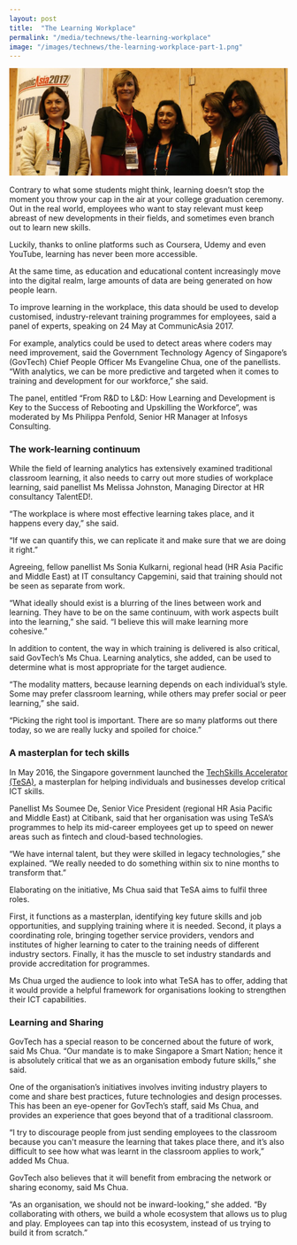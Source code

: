 ```yaml
---
layout: post
title:  "The Learning Workplace"
permalink: "/media/technews/the-learning-workplace"
image: "/images/technews/the-learning-workplace-part-1.png"
---
```


![The Learning Workplace](/images/technews/the-learning-workplace-part-1.png)

Contrary to what some students might think, learning doesn’t stop the moment you throw your cap in the air at your college graduation ceremony. Out in the real world, employees who want to stay relevant must keep abreast of new developments in their fields, and sometimes even branch out to learn new skills.

Luckily, thanks to online platforms such as Coursera, Udemy and even YouTube, learning has never been more accessible.

At the same time, as education and educational content increasingly move into the digital realm, large amounts of data are being generated on how people learn.

To improve learning in the workplace, this data should be used to develop customised, industry-relevant training programmes for employees, said a panel of experts, speaking on 24 May at CommunicAsia 2017.

For example, analytics could be used to detect areas where coders may need improvement, said the Government Technology Agency of Singapore’s (GovTech) Chief People Officer Ms Evangeline Chua, one of the panellists. “With analytics, we can be more predictive and targeted when it comes to training and development for our workforce,” she said.

The panel, entitled “From R&D to L&D: How Learning and Development is Key to the Success of Rebooting and Upskilling the Workforce”, was moderated by Ms Philippa Penfold, Senior HR Manager at Infosys Consulting.

### **The work-learning continuum**

While the field of learning analytics has extensively examined traditional classroom learning, it also needs to carry out more studies of workplace learning, said panellist Ms Melissa Johnston, Managing Director at HR consultancy TalentED!.

“The workplace is where most effective learning takes place, and it happens every day,” she said.

“If we can quantify this, we can replicate it and make sure that we are doing it right.”

Agreeing, fellow panellist Ms Sonia Kulkarni, regional head (HR Asia Pacific and Middle East) at IT consultancy Capgemini, said that training should not be seen as separate from work.

“What ideally should exist is a blurring of the lines between work and learning. They have to be on the same continuum, with work aspects built into the learning,” she said. “I believe this will make learning more cohesive.”

In addition to content, the way in which training is delivered is also critical, said GovTech’s Ms Chua. Learning analytics, she added, can be used to determine what is most appropriate for the target audience.

“The modality matters, because learning depends on each individual’s style. Some may prefer classroom learning, while others may prefer social or peer learning,” she said.

“Picking the right tool is important. There are so many platforms out there today, so we are really lucky and spoiled for choice.”

### **A masterplan for tech skills**
In May 2016, the Singapore government launched the [TechSkills Accelerator (TeSA)](https://www.imda.gov.sg/industry-development/highlights/talent-development/tech-skills-accelerator), a masterplan for helping individuals and businesses develop critical ICT skills.

Panellist Ms Soumee De, Senior Vice President (regional HR Asia Pacific and Middle East) at Citibank, said that her organisation was using TeSA’s programmes to help its mid-career employees get up to speed on newer areas such as fintech and cloud-based technologies.

“We have internal talent, but they were skilled in legacy technologies,” she explained. “We really needed to do something within six to nine months to transform that.”

Elaborating on the initiative, Ms Chua said that TeSA aims to fulfil three roles.

First, it functions as a masterplan, identifying key future skills and job opportunities, and supplying training where it is needed. Second, it plays a coordinating role, bringing together service providers, vendors and institutes of higher learning to cater to the training needs of different industry sectors. Finally, it has the muscle to set industry standards and provide accreditation for programmes.

Ms Chua urged the audience to look into what TeSA has to offer, adding that it would provide a helpful framework for organisations looking to strengthen their ICT capabilities.

### **Learning and Sharing**
GovTech has a special reason to be concerned about the future of work, said Ms Chua. “Our mandate is to make Singapore a Smart Nation; hence it is absolutely critical that we as an organisation embody future skills,” she said.

One of the organisation’s initiatives involves inviting industry players to come and share best practices, future technologies and design processes. This has been an eye-opener for GovTech’s staff, said Ms Chua, and provides an experience that goes beyond that of a traditional classroom.

“I try to discourage people from just sending employees to the classroom because you can't measure the learning that takes place there, and it’s also difficult to see how what was learnt in the classroom applies to work,” added Ms Chua.

GovTech also believes that it will benefit from embracing the network or sharing economy, said Ms Chua.

“As an organisation, we should not be inward-looking,” she added. “By collaborating with others, we build a whole ecosystem that allows us to plug and play. Employees can tap into this ecosystem, instead of us trying to build it from scratch.”
